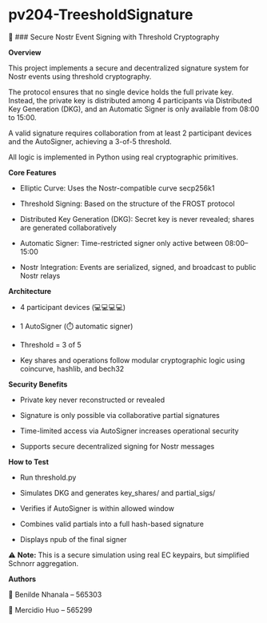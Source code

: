 # pv204-TreesholdSignature

🚀 ### Secure Nostr Event Signing with Threshold Cryptography

**Overview**

This project implements a secure and decentralized signature system for Nostr events using threshold cryptography.

The protocol ensures that no single device holds the full private key. Instead, the private key is distributed among 4 participants via Distributed Key Generation (DKG), and an Automatic Signer is only available from 08:00 to 15:00.

A valid signature requires collaboration from at least 2 participant devices and the AutoSigner, achieving a 3-of-5 threshold.

All logic is implemented in Python using real cryptographic primitives.

**Core Features**

- Elliptic Curve: Uses the Nostr-compatible curve secp256k1

- Threshold Signing: Based on the structure of the FROST protocol

- Distributed Key Generation (DKG): Secret key is never revealed; shares are generated collaboratively

- Automatic Signer: Time-restricted signer only active between 08:00–15:00

- Nostr Integration: Events are serialized, signed, and broadcast to public Nostr relays

**Architecture**

- 4 participant devices (💻💻💻💻)

- 1 AutoSigner (⏱️ automatic signer)

- Threshold = 3 of 5

- Key shares and operations follow modular cryptographic logic using coincurve, hashlib, and bech32

**Security Benefits**

- Private key never reconstructed or revealed

- Signature is only possible via collaborative partial signatures

- Time-limited access via AutoSigner increases operational security

- Supports secure decentralized signing for Nostr messages

**How to Test**

- Run threshold.py

- Simulates DKG and generates key_shares/ and partial_sigs/

- Verifies if AutoSigner is within allowed window

- Combines valid partials into a full hash-based signature

- Displays npub of the final signer

⚠️ **Note:** This is a secure simulation using real EC keypairs, but simplified Schnorr aggregation. 


**Authors**

👩 Benilde Nhanala – 565303

👨 Mercidio Huo – 565299

